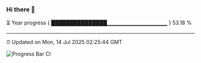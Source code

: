 ### Hi there 👋

⏳ Year progress { ███████████████▁▁▁▁▁▁▁▁▁▁▁▁▁▁▁ } 53.18 %

---

⏰ Updated on Mon, 14 Jul 2025 02:25:44 GMT

![Progress Bar CI](https://github.com/DhruviPatel157/GitHub-Actions-Demo/workflows/Progress%20Bar%20CI/badge.svg)
